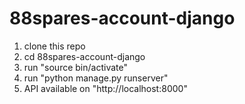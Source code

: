 # 88spares-account-django
1. clone this repo
2. cd 88spares-account-django
3. run "source bin/activate"
4. run "python manage.py runserver"
5. API available on "http://localhost:8000"
